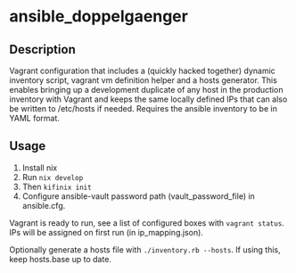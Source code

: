 ansible_doppelgaenger
==========

Description
------------
Vagrant configuration that includes a (quickly hacked together) dynamic inventory script,
vagrant vm definition helper and a hosts generator. This enables bringing up a development
duplicate of any host in the production inventory with Vagrant and keeps the same locally
defined IPs that can also be written to /etc/hosts if needed. Requires the ansible inventory to be
in YAML format.

Usage
-------------

1. Install nix
1. Run ``nix develop``
1. Then ``kifinix init``
1. Configure ansible-vault password path (vault_password_file) in ansible.cfg.

Vagrant is ready to run, see a list of configured boxes
with `vagrant status`. IPs will be assigned on first run (in ip_mapping.json).

Optionally generate a hosts file with `./inventory.rb --hosts`. If using this, keep hosts.base up
to date.
